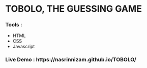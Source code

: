 <h1>TOBOLO, THE GUESSING GAME </h1>
<h3>Tools : </h3>
<ul>
  <li>HTML</li>
<li>CSS</li>
<li>Javascript</li>
</ul>


<h3> Live Demo : https://nasrinnizam.github.io/TOBOLO/</h3>
